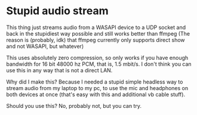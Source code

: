 # Stupid audio stream

This thing just streams audio from a WASAPI device to a UDP socket and back in the stupidiest way possible and still works better than ffmpeg (The reason is (probably, idk) that ffmpeg currently only supports direct show and not WASAPI, but whatever)

This uses absolutely zero compression, so only works if you have enough bandwidth for 16 bit 48000 hz PCM, that is, 1.5 mbit/s. I don't think you can use this in any way that is not a direct LAN.

Why did I make this? Because I needed a stupid simple headless way to stream audio from my laptop to my pc, to use the mic and headphones on both devices at once (that's easy with this and additional vb cable stuff).

Should you use this? No, probably not, but you can try.

